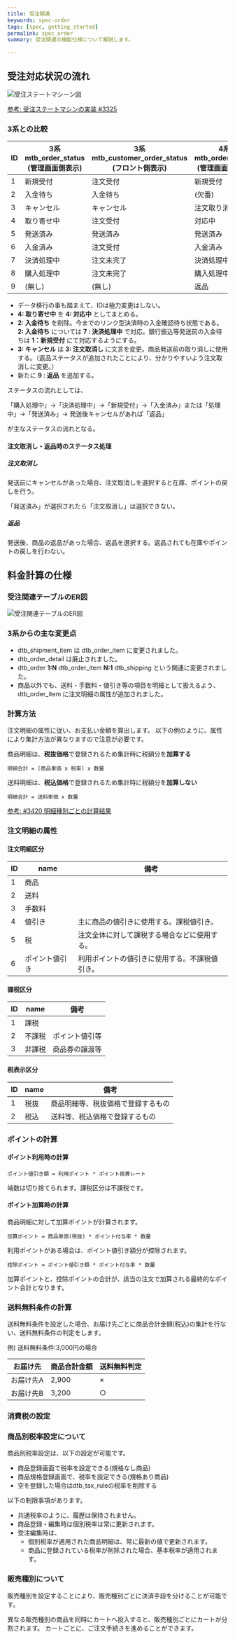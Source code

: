 ```yaml
---
title: 受注関連
keywords: spec-order
tags: [spec, getting_started]
permalink: spec_order
summary: 受注関連の機能仕様について解説します。

---
```


## 受注対応状況の流れ

![受注ステートマシーン図](./images/spec/order-statemachine.png)

[参考: 受注ステートマシンの実装 #3325](https://github.com/EC-CUBE/ec-cube/pull/3325)

### 3系との比較

| ID | 3系<br> mtb_order_status<br>(管理画面側表示) | 3系<br> mtb_customer_order_status<br>(フロント側表示) | 4系<br> mtb_order_status<br>(管理画面側表示) | 4系<br>mtb_customer_order_status<br>(フロント側表示) |
|----|----------------------------------------------|-------------------------------------------------------|----------------------------------------------|------------------------------------------------------|
|  1 | 新規受付                                     | 注文受付                                              | 新規受付                                     | 注文受付                                             |
|  2 | 入金待ち                                     | 入金待ち                                              | (欠番)                                       | (欠番)                                               |
|  3 | キャンセル                                   | キャンセル                                            | 注文取り消し                                 | 注文取り消し                                         |
|  4 | 取り寄せ中                                   | 注文受付                                              | 対応中                                       | 注文受付                                             |
|  5 | 発送済み                                     | 発送済み                                              | 発送済み                                     | 発送済み                                             |
|  6 | 入金済み                                     | 注文受付                                              | 入金済み                                     | 注文受付                                             |
|  7 | 決済処理中                                   | 注文未完了                                            | 決済処理中                                   | 注文受付                                             |
|  8 | 購入処理中                                   | 注文未完了                                            | 購入処理中                                   | 注文未完了                                           |
|  9 | (無し)                                       | (無し)                                                | 返品                                         | 返品                                                 |

- データ移行の事も踏まえて、IDは極力変更はしない。
- **4: 取り寄せ中** を **4: 対応中** としてまとめる。
- **2: 入金待ち** を削除。今までのリンク型決済時の入金確認待ち状態である。 **2: 入金待ち** については **7 : 決済処理中** で対応。銀行振込等発送前の入金待ちは **1：新規受付** にて対応するようにする。
- **3: キャンセル** は **3: 注文取消し** に文言を変更。商品発送前の取り消しに使用する。（返品ステータスが追加されたことにより、分かりやすいよう注文取消しに変更。）
- 新たに **9 : 返品** を追加する。

ステータスの流れとしては、

「購入処理中」→「決済処理中」→「新規受付」→「入金済み」または「処理中」→「発送済み」→ 発送後キャンセルがあれば「返品」

が主なステータスの流れとなる。

#### 注文取消し・返品時のステータス処理

##### 注文取消し

発送前にキャンセルがあった場合、注文取消しを選択すると在庫、ポイントの戻しを行う。

「発送済み」が選択されたら「注文取消し」は選択できない。

##### 返品

発送後、商品の返品があった場合、返品を選択する。返品されても在庫やポイントの戻しを行わない。

## 料金計算の仕様

### 受注関連テーブルのER図

![受注関連テーブルのER図](./images/spec/order-erdiagram.png)

### 3系からの主な変更点

- dtb_shipment_item は dtb_order_item に変更されました。
- dtb_order_detail は廃止されました。
- dtb_order **1:N** dtb_order_item **N:1** dtb_shipping という関連に変更されました。
- 商品以外でも、送料・手数料・値引き等の項目を明細として扱えるよう、 dtb_order_item に注文明細の属性が追加されました。


### 計算方法

注文明細の属性に従い、お支払い金額を算出します。
以下の例のように、属性により集計方法が異なりますので注意が必要です。

商品明細は、**税抜価格**で登録されるため集計時に税額分を**加算する**

```
明細合計 = (商品単価 x 税率) x 数量
```

送料明細は、**税込価格**で登録されるため集計時に税額分を**加算しない**

```
明細合計 = 送料単価 x 数量
```

[参考: #3420 明細種別ごとの計算結果](https://github.com/EC-CUBE/ec-cube/pull/3420)

### 注文明細の属性

#### 注文明細区分

| ID | name           | 備考                                           |
|----|----------------|------------------------------------------------|
|  1 | 商品           |                                                |
|  2 | 送料           |                                                |
|  3 | 手数料         |                                                |
|  4 | 値引き         | 主に商品の値引きに使用する。課税値引き。       |
|  5 | 税             | 注文全体に対して課税する場合などに使用する。   |
|  6 | ポイント値引き | 利用ポイントの値引きに使用する。不課税値引き。 |

#### 課税区分

| ID | name   | 備考           |
|----|--------|----------------|
|  1 | 課税   |                |
|  2 | 不課税 | ポイント値引等 |
|  3 | 非課税 | 商品券の譲渡等 |

#### 税表示区分

| ID | name | 備考                               |
|----|------|------------------------------------|
|  1 | 税抜 | 商品明細等、税抜価格で登録するもの |
|  2 | 税込 | 送料等、税込価格で登録するもの     |

### ポイントの計算

#### ポイント利用時の計算

```
ポイント値引き額 = 利用ポイント * ポイント換算レート
```

端数は切り捨てられます。課税区分は不課税です。


#### ポイント加算時の計算

商品明細に対して加算ポイントが計算されます。

```
加算ポイント = 商品単価(税抜) * ポイント付与率 * 数量
```

利用ポイントがある場合は、ポイント値引き額分が控除されます。

```
控除ポイント = ポイント値引き額 * ポイント付与率 * 数量
```

加算ポイントと、控除ポイントの合計が、該当の注文で加算される最終的なポイント合計となります。

### 送料無料条件の計算

送料無料条件を設定した場合、お届け先ごとに商品合計金額(税込)の集計を行ない、送料無料条件の判定をします。

例) 送料無料条件:3,000円の場合

| お届け先  | 商品合計金額 | 送料無料判定 |
|-----------|--------------|--------------|
| お届け先A | 2,900        | ×           |
| お届け先B | 3,200        | ○           |


### 消費税の設定

### 商品別税率設定について

商品別税率設定は、以下の設定が可能です。

- 商品登録画面で税率を設定できる(規格なし商品)
- 商品規格登録画面で、税率を設定できる(規格あり商品)
- 空を登録した場合はdtb_tax_ruleの税率を削除する

以下の制限事項があります。

- 共通税率のように、履歴は保持されません。
- 商品登録・編集時は個別税率は常に更新されます。
- 受注編集時は、
   - 個別税率が適用された商品明細は、常に最新の値で更新されます。
   - 商品に登録されている税率が削除された場合、基本税率が適用されます。

### 販売種別について

販売種別を設定することにより、販売種別ごとに決済手段を分けることが可能です。

異なる販売種別の商品を同時にカートへ投入すると、販売種別ごとにカートが分割されます。
カートごとに、ご注文手続きを進めることができます。

